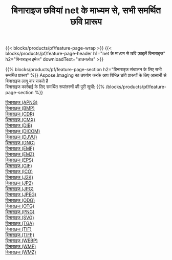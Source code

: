﻿---
title: बिनाराइज छवियां net के माध्यम से, सभी समर्थित छवि प्रारूप 
weight: 3920
url: /hi/net/binarize 
lang: hi
langdirlevel: 2
locales: zh-hans,ja,it,ru,de,es,fr,nl,id,lt,pl,pt,vi,tr,ko,zh-hant,ar,hi,th,sv,cs,uk,he
description: Aspose.Imaging का उपयोग करके आप net के माध्यम से आसानी से बिनाराइज चित्र बना सकते हैं
---

{{< blocks/products/pf/feature-page-wrap >}}
{{< blocks/products/pf/feature-page-header h1="net के माध्यम से छवि फ़ाइलें बिनाराइज" h2="बिनाराइज इमेज" downloadText="डाउनलोड" >}}


{{% blocks/products/pf/feature-page-section  h2="बिनाराइज संचालन के लिए सभी समर्थित प्रारूप" %}}
Aspose.Imaging का उपयोग करके आप विभिन्न छवि प्रारूपों के लिए आसानी से बिनाराइज लागू कर सकते हैं
<br/>
बिनाराइज कार्रवाई के लिए समर्थित रूपांतरणों की पूरी सूची:
{{% /blocks/products/pf/feature-page-section %}}
<div class="container-fluid productfamilypage bg-gray">
    <div class="convertypes bg-gray agp-content section">
        <div class="container">
		<div class="row other-converters">
		    <div class='col-md-2 other-converter remove-lp remove-rp'><a href="/imaging/hi/net/binarize/apng" >बिनाराइज (APNG)</a></div><div class='col-md-2 other-converter remove-lp remove-rp'><a href="/imaging/hi/net/binarize/bmp" >बिनाराइज (BMP)</a></div><div class='col-md-2 other-converter remove-lp remove-rp'><a href="/imaging/hi/net/binarize/cdr" >बिनाराइज (CDR)</a></div><div class='col-md-2 other-converter remove-lp remove-rp'><a href="/imaging/hi/net/binarize/cmx" >बिनाराइज (CMX)</a></div><div class='col-md-2 other-converter remove-lp remove-rp'><a href="/imaging/hi/net/binarize/dib" >बिनाराइज (DIB)</a></div><div class='col-md-2 other-converter remove-lp remove-rp'><a href="/imaging/hi/net/binarize/dicom" >बिनाराइज (DICOM)</a></div><div class='col-md-2 other-converter remove-lp remove-rp'><a href="/imaging/hi/net/binarize/djvu" >बिनाराइज (DJVU)</a></div><div class='col-md-2 other-converter remove-lp remove-rp'><a href="/imaging/hi/net/binarize/dng" >बिनाराइज (DNG)</a></div><div class='col-md-2 other-converter remove-lp remove-rp'><a href="/imaging/hi/net/binarize/emf" >बिनाराइज (EMF)</a></div><div class='col-md-2 other-converter remove-lp remove-rp'><a href="/imaging/hi/net/binarize/emz" >बिनाराइज (EMZ)</a></div><div class='col-md-2 other-converter remove-lp remove-rp'><a href="/imaging/hi/net/binarize/eps" >बिनाराइज (EPS)</a></div><div class='col-md-2 other-converter remove-lp remove-rp'><a href="/imaging/hi/net/binarize/gif" >बिनाराइज (GIF)</a></div><div class='col-md-2 other-converter remove-lp remove-rp'><a href="/imaging/hi/net/binarize/ico" >बिनाराइज (ICO)</a></div><div class='col-md-2 other-converter remove-lp remove-rp'><a href="/imaging/hi/net/binarize/j2k" >बिनाराइज (J2K)</a></div><div class='col-md-2 other-converter remove-lp remove-rp'><a href="/imaging/hi/net/binarize/jp2" >बिनाराइज (JP2)</a></div><div class='col-md-2 other-converter remove-lp remove-rp'><a href="/imaging/hi/net/binarize/jpg" >बिनाराइज (JPG)</a></div><div class='col-md-2 other-converter remove-lp remove-rp'><a href="/imaging/hi/net/binarize/jpeg" >बिनाराइज (JPEG)</a></div><div class='col-md-2 other-converter remove-lp remove-rp'><a href="/imaging/hi/net/binarize/odg" >बिनाराइज (ODG)</a></div><div class='col-md-2 other-converter remove-lp remove-rp'><a href="/imaging/hi/net/binarize/otg" >बिनाराइज (OTG)</a></div><div class='col-md-2 other-converter remove-lp remove-rp'><a href="/imaging/hi/net/binarize/png" >बिनाराइज (PNG)</a></div><div class='col-md-2 other-converter remove-lp remove-rp'><a href="/imaging/hi/net/binarize/svg" >बिनाराइज (SVG)</a></div><div class='col-md-2 other-converter remove-lp remove-rp'><a href="/imaging/hi/net/binarize/tga" >बिनाराइज (TGA)</a></div><div class='col-md-2 other-converter remove-lp remove-rp'><a href="/imaging/hi/net/binarize/tif" >बिनाराइज (TIF)</a></div><div class='col-md-2 other-converter remove-lp remove-rp'><a href="/imaging/hi/net/binarize/tiff" >बिनाराइज (TIFF)</a></div><div class='col-md-2 other-converter remove-lp remove-rp'><a href="/imaging/hi/net/binarize/webp" >बिनाराइज (WEBP)</a></div><div class='col-md-2 other-converter remove-lp remove-rp'><a href="/imaging/hi/net/binarize/wmf" >बिनाराइज (WMF)</a></div><div class='col-md-2 other-converter remove-lp remove-rp'><a href="/imaging/hi/net/binarize/wmz" >बिनाराइज (WMZ)</a></div>
                </div>
        </div>
    </div>
</div>
<br/>

